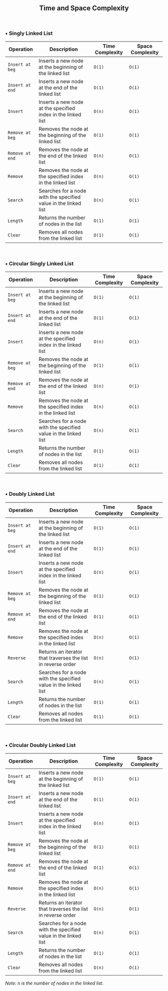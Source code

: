 <center>

## Time and Space Complexity

</center>

<br>

### • Singly Linked List 
| Operation | Description | Time Complexity | Space Complexity |
| ------ | ----------- | -------------- | ---------------- |
| `Insert at beg` | Inserts a new node at the beginning of the linked list | `O(1)` | `O(1)` |
| `Insert at end` | Inserts a new node at the end of the linked list | `O(1)` | `O(1)` |
| `Insert` | Inserts a new node at the specified index in the linked list | `O(n)` | `O(1)` |
| `Remove at beg` | Removes the node at the beginning of the linked list | `O(1)` | `O(1)` |
| `Remove at end` | Removes the node at the end of the linked list | `O(n)` | `O(1)` |
| `Remove` | Removes the node at the specified index in the linked list | `O(n)` | `O(1)` |
| `Search` | Searches for a node with the specified value in the linked list | `O(n)` | `O(1)` |
| `Length` | Returns the number of nodes in the list | `O(1)` | `O(1)` |
| `Clear` | Removes all nodes from the linked list | `O(1)` | `O(1)` |


<br>

### • Circular Singly Linked List
| Operation | Description | Time Complexity | Space Complexity |
| ------ | ----------- | -------------- | ---------------- |
| `Insert at beg` | Inserts a new node at the beginning of the linked list | `O(1)` | `O(1)` |
| `Insert at end` | Inserts a new node at the end of the linked list | `O(1)` | `O(1)` |
| `Insert` | Inserts a new node at the specified index in the linked list | `O(n)` | `O(1)` |
| `Remove at beg` | Removes the node at the beginning of the linked list | `O(1)` | `O(1)` |
| `Remove at end` | Removes the node at the end of the linked list | `O(n)` | `O(1)` |
| `Remove` | Removes the node at the specified index in the linked list | `O(n)` | `O(1)` |
| `Search` | Searches for a node with the specified value in the linked list | `O(n)` | `O(1)` |
| `Length` | Returns the number of nodes in the list | `O(1)` | `O(1)` |
| `Clear` | Removes all nodes from the linked list | `O(1)` | `O(1)` |

<br>

### • Doubly Linked List
| Operation | Description | Time Complexity | Space Complexity |
| ------ | ----------- | -------------- | ---------------- |
| `Insert at beg` | Inserts a new node at the beginning of the linked list | `O(1)` | `O(1)` |
| `Insert at end` | Inserts a new node at the end of the linked list | `O(1)` | `O(1)` |
| `Insert` | Inserts a new node at the specified index in the linked list | `O(n)` | `O(1)` |
| `Remove at beg` | Removes the node at the beginning of the linked list | `O(1)` | `O(1)` |
| `Remove at end` | Removes the node at the end of the linked list | `O(1)` | `O(1)` |
| `Remove` | Removes the node at the specified index in the linked list | `O(n)` | `O(1)` |
| `Reverse` | Returns an iterator that traverses the list in reverse order | `O(n)` | `O(1)` |
| `Search` | Searches for a node with the specified value in the linked list | `O(n)` | `O(1)` |
| `Length` | Returns the number of nodes in the list | `O(1)` | `O(1)` |
| `Clear` | Removes all nodes from the linked list | `O(1)` | `O(1)` |

<br>

### • Circular Doubly Linked List
| Operation | Description | Time Complexity | Space Complexity |
| ------ | ----------- | -------------- | ---------------- |
| `Insert at beg` | Inserts a new node at the beginning of the linked list | `O(1)` | `O(1)` |
| `Insert at end` | Inserts a new node at the end of the linked list | `O(1)` | `O(1)` |
| `Insert` | Inserts a new node at the specified index in the linked list | `O(n)` | `O(1)` |
| `Remove at beg` | Removes the node at the beginning of the linked list | `O(1)` | `O(1)` |
| `Remove at end` | Removes the node at the end of the linked list | `O(1)` | `O(1)` |
| `Remove` | Removes the node at the specified index in the linked list | `O(n)` | `O(1)` |
| `Reverse` | Returns an iterator that traverses the list in reverse order | `O(n)` | `O(1)` |
| `Search` | Searches for a node with the specified value in the linked list | `O(n)` | `O(1)` |
| `Length` | Returns the number of nodes in the list | `O(1)` | `O(1)` |
| `Clear` | Removes all nodes from the linked list | `O(n)` | `O(1)` |

*Note: n is the number of nodes in the linked list.*
